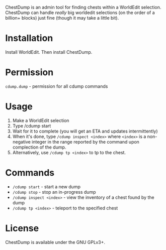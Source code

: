 ChestDump is an admin tool for finding chests within a WorldEdit selection. ChestDump can handle *really* big worldedit selections (on the order of a billion+ blocks) just fine (though it may take a little bit).

# Installation

Install WorldEdit. Then install ChestDump.

# Permission

`cdump.dump` - permission for all cdump commands

# Usage

1. Make a WorldEdit selection
2. Type /cdump start
3. Wait for it to complete (you will get an ETA and updates intermittently)
4. When it's done, type `/cdump inspect <index>` where `<index>` is a non-negative integer in the range reported by the command upon complection of the dump.
5. Alternatively, use `/cdump tp <index>` to tp to the chest.

# Commands

* `/cdump start` - start a new dump
* `/cdump stop` - stop an in-progress dump
* `/cdump inspect <index>` - view the inventory of a chest found by the dump
* `/cdump tp <index>` - teleport to the specified chest

# License

ChestDump is available under the GNU GPLv3+.
